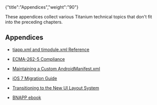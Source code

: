 {"title":"Appendices","weight":"90"}

These appendices collect various Titanium technical topics that don't fit into the preceding chapters.

## Appendices

* [tiapp.xml and timodule.xml Reference](/docs/appc/Titanium_SDK/Titanium_SDK_Guide/Appendices/tiapp.xml_and_timodule.xml_Reference/)

* [ECMA-262-5 Compliance](/docs/appc/Titanium_SDK/Titanium_SDK_Guide/Appendices/ECMA-262-5_Compliance/)

* [Maintaining a Custom AndroidManifest.xml](/docs/appc/Titanium_SDK/Titanium_SDK_Guide/Appendices/Maintaining_a_Custom_AndroidManifest.xml/)

* [iOS 7 Migration Guide](/docs/appc/Titanium_SDK/Titanium_SDK_Guide/Appendices/iOS_7_Migration_Guide/)

* [Transitioning to the New UI Layout System](/docs/appc/Titanium_SDK/Titanium_SDK_Guide/Appendices/Transitioning_to_the_New_UI_Layout_System/)

* [BNAPP ebook](/docs/appc/Titanium_SDK/Titanium_SDK_Guide/Appendices/BNAPP_ebook/)
